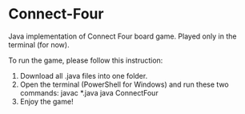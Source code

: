 # Connect-Four
Java implementation of Connect Four board game.
Played only in the terminal (for now).

To run the game, please follow this instruction:
1) Download all .java files into one folder.
2) Open the terminal (PowerShell for Windows) and run these two commands:
   javac *.java
   java ConnectFour
3) Enjoy the game!
